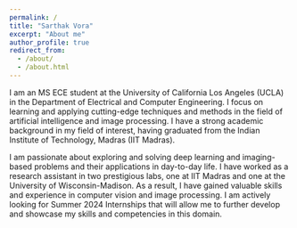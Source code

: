 ```yaml
---
permalink: /
title: "Sarthak Vora"
excerpt: "About me"
author_profile: true
redirect_from: 
  - /about/
  - /about.html
---
```


I am an MS ECE student at the University of California Los Angeles (UCLA) in the Department of Electrical and Computer Engineering. I focus on learning and applying cutting-edge techniques and methods in the field of artificial intelligence and image processing. I have a strong academic background in my field of interest, having graduated from the Indian Institute of Technology, Madras (IIT Madras).

I am passionate about exploring and solving deep learning and imaging-based problems and their applications in day-to-day life. I have worked as a research assistant in two prestigious labs, one at IIT Madras and one at the University of Wisconsin-Madison. As a result, I have gained valuable skills and experience in computer vision and image processing. I am actively looking for Summer 2024 Internships that will allow me to further develop and showcase my skills and competencies in this domain.
